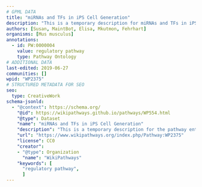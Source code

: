 ```yaml
---
# GPML DATA
title: "miRNAs and TFs in iPS Cell Generation"
description: "This is a temporary description for miRNAs and TFs in iPS Cell Generation"
authors: [Susan, MaintBot, Elisa, Mkutmon, Fehrhart]
organisms: [Mus musculus]
annotations:
  - id: PW:0000004
    value: regulatory pathway
    type: Pathway Ontology
# ADDITIONAL DATA
last-edited: 2019-06-27
communities: []
wpid: "WP2375"
# STRUCTURED METADATA FOR SEO
seo:
  type: CreativeWork
schema-jsonld:
  - "@context": https://schema.org/
    "@id": https://wikipathways.github.io/pathways/WP554.html
    "@type": Dataset
    "name": "miRNAs and TFs in iPS Cell Generation"
    "description": "This is a temporary description for the pathway entitled: miRNAs and TFs in iPS Cell Generation"
    "url": "https://www.wikipathways.org/index.php/Pathway:WP2375"
    "license": CC0
    "creator":
    - "@type": Organization
      "name": "WikiPathways"
    "keywords": [
      "regulatory pathway",
      ]
---
```

